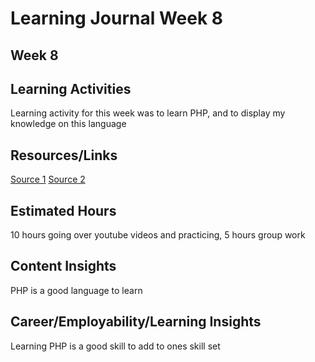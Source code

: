# Learning Journal Week 8
## Week 8
## Learning Activities
Learning activity for this week was to learn PHP, and to display my knowledge on this language
## Resources/Links
[Source 1](https://www.w3schools.com/php/)
[Source 2](https://www.phptutorial.net/)
## Estimated Hours
10 hours going over youtube videos and practicing, 5 hours group work
## Content Insights
PHP is a good language to learn
## Career/Employability/Learning Insights
Learning PHP is a good skill to add to ones skill set
